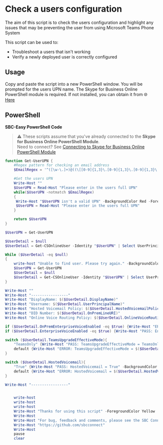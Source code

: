 # Check a users configuration
The aim of this script is to check the users configuration and highlight any issues that may be preventing the user from using Microsoft Teams Phone System

This script can be used to:
- Troubleshoot a users that isn't working
- Verify a newly deployed user is correctly configured

## Usage
Copy and paste the script into a new PowerShell window. You will be prompted for the users UPN name.
The Skype for Business Online PowerShell module is required. If not installed, you can obtain it from 🌐 [Here](https://www.microsoft.com/en-us/download/details.aspx?id=39366)

## PowerShell
<i class="fas fa-keyboard"></i> **SBC-Easy PowerShell Code**
> ⚠ These scripts assume that you've already connected to the **Skype for Business Online PowerShell Module**.\
Need to connect? See [Connecting to Skype for Business Online PowerShell Module](connecting-to-sfbo-ps-module.md)
````PowerShell
function Get-UserUPN {
    #Regex pattern for checking an email address
    $EmailRegex = '^([\w-\.]+)@((\[[0-9]{1,3}\.[0-9]{1,3}\.[0-9]{1,3}\.)|(([\w-]+\.)+))([a-zA-Z]{2,4}|[0-9]{1,3})(\]?)$'

    #Get the users UPN
    Write-Host ""
    $UserUPN = Read-Host "Please enter in the users full UPN"
    while($UserUPN -notmatch $EmailRegex)
    {
     Write-Host "$UserUPN isn't a valid UPN" -BackgroundColor Red -ForegroundColor White
     $UserUPN = Read-Host "Please enter in the users full UPN"
    }

    return $UserUPN
}

$UserUPN = Get-UserUPN

$UserDetail = $null
$UserDetail = Get-CSOnlineUser -Identity "$UserUPN" | Select UserPrincipalName, EnterpriseVoiceEnabled, HostedVoiceMail, OnPremLineURI, OnPremEnterpriseVoiceEnabled, DisplayName, TeamsUpgradeEffectiveMode, HostedVoicemailPolicy, OnlineVoiceRoutingPolicy 

While ($UserDetail -eq $null)
{
    write-host "Unable to find user. Please try again." -BackgroundColor Red -ForegroundColor White
    $UserUPN = Get-UserUPN
    $UserDetail = $null
    $UserDetail = Get-CSOnlineUser -Identity "$UserUPN" | Select UserPrincipalName, EnterpriseVoiceEnabled, HostedVoiceMail, OnPremLineURI, OnPremEnterpriseVoiceEnabled, DisplayName, TeamsUpgradeEffectiveMode, HostedVoicemailPolicy, OnlineVoiceRoutingPolicy 
}

Write-Host ""
Write-Host "-----------------"
Write-Host "DisplayName: $($UserDetail.DisplayName)"
Write-Host "Username: $($UserDetail.UserPrincipalName)"
Write-Host "Hosted Voicemail Policy: $($UserDetail.HostedVoicemailPolicy)"
Write-Host "DID Number: $($UserDetail.OnPremLineURI)"
Write-Host "Online Voice Routing Policy: $($UserDetail.OnlineVoiceRoutingPolicy)"

if ($UserDetail.OnPremEnterpriseVoiceEnabled -eq $true) {Write-Host "ERROR: OnPremEnterpriseVoiceEnabled = TRUE - User must be migrated to an Online only User to use Teams" -BackgroundColor Red -ForegroundColor White} else {Write-Host "PASS: OnPremEnterpriseVoiceEnabled = FALSE" -BackgroundColor Green -ForegroundColor Black}
if ($UserDetail.EnterpriseVoiceEnabled -eq $true) {Write-Host "PASS: EnterpriseVoiceEnabled = TRUE" -BackgroundColor Green -ForegroundColor Black} else {Write-Host "ERROR: EnterpriseVoiceEnabled = FALSE - Run Set-CsUser with the '-EnterpriseVoiceEnabled $true' option to resolve" -BackgroundColor Red -ForegroundColor White}

switch ($UserDetail.TeamsUpgradeEffectiveMode){
	"TeamsOnly" {Write-Host "PASS: TeamsUpgradeEffectiveMode = TeamsOnly" -BackgroundColor Green -ForegroundColor Black}
	default {Write-Host "ERROR: TeamsUpgradeEffectiveMode = $($UserDetail.TeamsUpgradeEffectiveMode) - Users may be unable to receive calls from Call Queues and Auto Attendants. User must be in TeamsOnly mode" -BackgroundColor Red -ForegroundColor White}
}

switch ($UserDetail.HostedVoicemail){
	"True" {Write-Host "PASS: HostedVoicemail = True" -BackgroundColor Green -ForegroundColor Black}
	default {Write-Host "ERROR: HostedVoicemail = $($UserDetail.HostedVoicemail) - Users voicemail not hosted online. Run Set-CsUser with the '-HostedVoiceMail $true' option to resolve" -BackgroundColor Red -ForegroundColor White}
}

Write-Host "-----------------"


    write-host
    write-host
    write-host
    Write-Host "Thanks for using this script" -ForegroundColor Yellow
    Write-Host
    Write-Host "For bug, feedback and comments, please see the SBC Connect GitHub"
    Write-Host "https://github.com/sbcconnect"
    Write-Host
    pause
    clear
````
